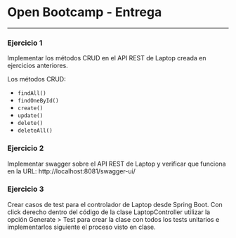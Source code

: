 # Open Bootcamp - Entrega
------------

### Ejercicio 1

Implementar los métodos CRUD en el API REST de Laptop creada en ejercicios anteriores.

Los métodos CRUD:

* `findAll()`
* `findOneById()`
* `create()`
* `update()`
* `delete()`
* `deleteAll()`

### Ejercicio 2

Implementar swagger sobre el API REST de Laptop y verificar que funciona en la URL: http://localhost:8081/swagger-ui/

### Ejercicio 3

Crear casos de test para el controlador de Laptop desde Spring Boot. Con click derecho dentro del código de la clase LaptopController utilizar la opción Generate > Test para crear la clase con todos los tests unitarios e implementarlos siguiente el proceso visto en clase.